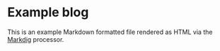 ﻿# Example blog

This is an example Markdown formatted file rendered as HTML via the [Markdig](https://github.com/lunet-io/markdig.git) processor.